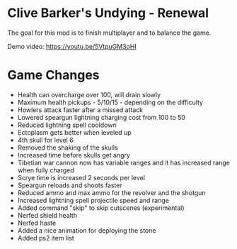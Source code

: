# Clive Barker's Undying - Renewal
The goal for this mod is to finish multiplayer and to balance the game.

Demo video: <https://youtu.be/5VtpuGM3oHI>

# Game Changes
  - Health can overcharge over 100, will drain slowly
  - Maximum health pickups - 5/10/15 - depending on the difficulty
  - Howlers attack faster after a missed attack
  - Lowered speargun lightning charging cost from 100 to 50
  - Reduced lightning spell cooldown
  - Ectoplasm gets better when leveled up
  - 4th skull for level 6
  - Removed the shaking of the skulls
  - Increased time before skulls get angry
  - Tibetian war cannon now has variable ranges and it has increased range when fully charged
  - Scrye time is increased 2 seconds per level
  - Speargun reloads and shoots faster
  - Reduced ammo and max ammo for the revolver and the shotgun
  - Increased lightning spell projectile speed and range
  - Added command "skip" to skip cutscenes (experimental)
  - Nerfed shield health
  - Nerfed haste
  - Added a nice animation for deploying the stone
  - Added ps2 item list
